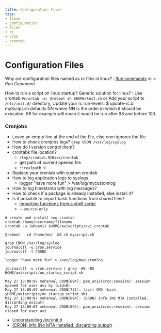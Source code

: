 ```yaml
---
title: Configuration Files
tags:
- linux
- configuration
- files
- rc
- cron
- crontab
---
```


# Configuration Files

<TagLinks />


Why are configuration files named as rc files in linux?
: [Run commands](https://en.wikipedia.org/wiki/Run_commands) $rc = Run \; Command$

How to run a script on linux startup? Generic solution for linux?
: Use crontab `#crontab -e; @reboot sh $HOME/test.sh` or Add your script to `/etc/init.d/` directory, Update your rc run-levels: $ update-rc.d myScript.sh defaults NN where NN is the order in which it should be executed. 99 for example will mean it would be run after 98 and before 100.

### Cronjobs

* Leave an empty line at the end of the file, else cron ignores the file
* How to check cronjobs logs? `grep CRON /var/log/syslog`
* How do I version control them?
* crontabk file location?
  * `/tmp/crontab.RCHxxs/crontab`
  * get path of current opened file
  * `:!realpath %`
* Replace your crontab with custom crontab
* How to log application logs to syslogs
  * logger "have more fun" > /var/log/mycustomlog
* How to log timestamp with log messages?
* How to check if a package is already installed, else install it?
* Is it possible to import bash functions from shared files?
  * [Importing functions from a shell script](https://stackoverflow.com/questions/12815774/importing-functions-from-a-shell-script)
  * `--source-only`


```
# create and install new crontab
crontab /home/username/filename
crontab -u (whoami) $HOME/aviscripts/avi_crontab

@reboot   cd /home/me/  && sh myscript.sh

grep CRON /var/log/syslog
journalctl -u cron.service
journalctl -t CROND

logger "have more fun" > /var/log/mycustomlog

journalctl -u cron.service | grep -A9 -B5 HOME/aviscripts/on_startup_script.sh

May 27 13:09:07 mehenwal CRON[694]: pam_unix(cron:session): session opened for user avi by (uid=0)
May 27 13:09:07 mehenwal CRON[731]: (avi) CMD (bash $HOME/aviscripts/on_startup_script.sh)
May 27 13:09:07 mehenwal CRON[694]: (CRON) info (No MTA installed, discarding output)
May 27 13:09:07 mehenwal CRON[694]: pam_unix(cron:session): session closed for user avi

```

* [Understanding /etc/init.d](https://www.thegeekyway.com/whats-important-init-d-directory-linux/)
* [(CRON) info (No MTA installed, discarding output)](https://askubuntu.com/questions/222512/cron-info-no-mta-installed-discarding-output-error-in-the-syslog)



<Footer />
